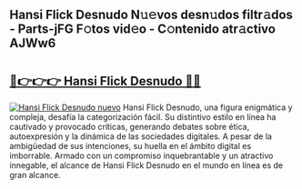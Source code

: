 ## Hansi Flick Desnudo N𝚞𝚎vos desn𝚞dos filtr𝚊dos - Parts-jFG F𝚘tos vid𝚎o - C𝚘ntenido atr𝚊ctivo AJWw6

# <h2><a href="http://mb5uk4j.tromn.icu/?c=Hansi+Flick+Desnudo">🔗👉👉👉 Hansi Flick Desnudo 🔗🔗</a></h2>

[![Hansi Flick Desnudo nuevo](https://i.imgur.com/pEAQMta.gif)](http://mb5uk4j.tromn.icu/?c=Hansi+Flick+Desnudo)
Hansi Flick Desnudo, una figura enigmática y compleja, desafía la categorización fácil. Su distintivo estilo en línea ha cautivado y provocado críticas, generando debates sobre ética, autoexpresión y la dinámica de las sociedades digitales. A pesar de la ambigüedad de sus intenciones, su huella en el ámbito digital es imborrable. Armado con un compromiso inquebrantable y un atractivo innegable, el alcance de Hansi Flick Desnudo en el mundo en línea es de gran alcance.
